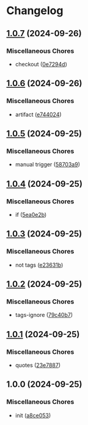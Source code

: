 # Changelog

## [1.0.7](https://github.com/peterhirn/release-please-trigger/compare/v1.0.6...v1.0.7) (2024-09-26)


### Miscellaneous Chores

* checkout ([0e7294d](https://github.com/peterhirn/release-please-trigger/commit/0e7294d46822cb78ca97b4a19fd0423cf4f7bfb4))

## [1.0.6](https://github.com/peterhirn/release-please-trigger/compare/v1.0.5...v1.0.6) (2024-09-26)


### Miscellaneous Chores

* artifact ([e744024](https://github.com/peterhirn/release-please-trigger/commit/e744024c0306262dc3edcd4fc198b7c8c3d994de))

## [1.0.5](https://github.com/peterhirn/release-please-trigger/compare/v1.0.4...v1.0.5) (2024-09-25)


### Miscellaneous Chores

* manual trigger ([58703a9](https://github.com/peterhirn/release-please-trigger/commit/58703a97824afc410b735fd2a94a82b8b7ec1d95))

## [1.0.4](https://github.com/peterhirn/release-please-trigger/compare/v1.0.3...v1.0.4) (2024-09-25)


### Miscellaneous Chores

* if ([5ea0e2b](https://github.com/peterhirn/release-please-trigger/commit/5ea0e2b3cf7fc13c670aacf4c316d2030334da05))

## [1.0.3](https://github.com/peterhirn/release-please-trigger/compare/v1.0.2...v1.0.3) (2024-09-25)


### Miscellaneous Chores

* not tags ([e23631b](https://github.com/peterhirn/release-please-trigger/commit/e23631bdaa9020f49155f713a5d0f5af9cfe62b3))

## [1.0.2](https://github.com/peterhirn/release-please-trigger/compare/v1.0.1...v1.0.2) (2024-09-25)


### Miscellaneous Chores

* tags-ignore ([79c40b7](https://github.com/peterhirn/release-please-trigger/commit/79c40b7fa21a548d589598ef28d25fb4ba8e6025))

## [1.0.1](https://github.com/peterhirn/release-please-trigger/compare/v1.0.0...v1.0.1) (2024-09-25)


### Miscellaneous Chores

* quotes ([23e7887](https://github.com/peterhirn/release-please-trigger/commit/23e788784514b6864921d913496e081602817af9))

## 1.0.0 (2024-09-25)


### Miscellaneous Chores

* init ([a8ce053](https://github.com/peterhirn/release-please-trigger/commit/a8ce0532fa5d8a9d86d862da286f4038e59f7b2e))
